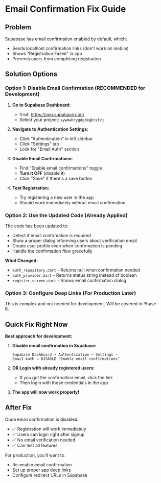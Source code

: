 # Email Confirmation Fix Guide

## Problem
Supabase has email confirmation enabled by default, which:
- Sends localhost confirmation links (don't work on mobile)
- Shows "Registration Failed" in app
- Prevents users from completing registration

## Solution Options

### Option 1: Disable Email Confirmation (RECOMMENDED for Development)

1. **Go to Supabase Dashboard:**
   - Visit: https://app.supabase.com
   - Select your project: `xywmwbrygdgdegktsfvj`

2. **Navigate to Authentication Settings:**
   - Click "Authentication" in left sidebar
   - Click "Settings" tab
   - Look for "Email Auth" section

3. **Disable Email Confirmations:**
   - Find "Enable email confirmations" toggle
   - **Turn it OFF** (disable it)
   - Click "Save" if there's a save button

4. **Test Registration:**
   - Try registering a new user in the app
   - Should work immediately without email confirmation

### Option 2: Use the Updated Code (Already Applied)

The code has been updated to:
- Detect if email confirmation is required
- Show a proper dialog informing users about verification email
- Create user profile even when confirmation is pending
- Handle the confirmation flow gracefully

**What Changed:**
- `auth_repository.dart` - Returns null when confirmation needed
- `auth_provider.dart` - Returns status string instead of boolean
- `register_screen.dart` - Shows email confirmation dialog

### Option 3: Configure Deep Links (For Production Later)

This is complex and not needed for development. Will be covered in Phase 6.

## Quick Fix Right Now

**Best approach for development:**

1. **Disable email confirmation in Supabase:**
   ```
   Supabase Dashboard → Authentication → Settings → 
   Email Auth → DISABLE "Enable email confirmations"
   ```

2. **OR Login with already registered users:**
   - If you got the confirmation email, click the link
   - Then login with those credentials in the app

3. **The app will now work properly!**

## After Fix

Once email confirmation is disabled:
- ✅ Registration will work immediately
- ✅ Users can login right after signup
- ✅ No email verification needed
- ✅ Can test all features

For production, you'll want to:
- Re-enable email confirmation
- Set up proper app deep links
- Configure redirect URLs in Supabase

